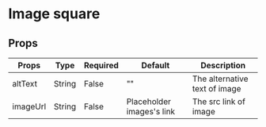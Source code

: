 # Image square

## Props

| Props  | Type  | Required  | Default  | Description  |
|---|---|---|---|---|
| altText  | String  | False  | "" | The alternative text of image  |
| imageUrl  | String  | False  | Placeholder images's link | The src link of image |